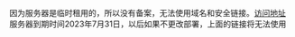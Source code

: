 因为服务器是临时租用的，所以没有备案，无法使用域名和安全链接。[访问地址](http://39.107.112.222:8000/)
服务器到期时间2023年7月31日，以后如果不更改部署，上面的链接将无法使用